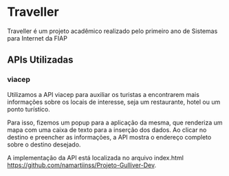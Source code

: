# Traveller

Traveller é um projeto acadêmico realizado pelo primeiro ano de Sistemas para Internet da FIAP
## APIs Utilizadas
### viacep

Utilizamos a API viacep para auxiliar os turistas a encontrarem mais informações sobre os locais de interesse, seja um restaurante, hotel ou um ponto turístico.

Para isso, fizemos um popup para a aplicação da mesma, que renderiza um mapa com uma caixa de texto para a inserção dos dados. Ao clicar no destino e preencher as informações, a API mostra o endereço completo sobre o destino desejado.


A implementação da API está localizada no arquivo index.html https://github.com/namartiinss/Projeto-Gulliver-Dev.